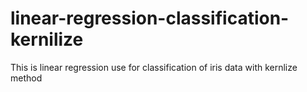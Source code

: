 # linear-regression-classification-kernilize
This is linear regression use for classification of iris data with kernlize method
